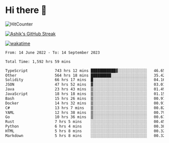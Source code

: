 # Hi there 👋

![HitCounter](https://hits.seeyoufarm.com/api/count/incr/badge.svg?url=https%3A%2F%2Fgithub.com%2Fashrhmn1212%2Fhit-counter)

<!-- ![Contribution Graph](https://github-readme-activity-graph.cyclic.app/graph?username=ashrhmn) -->


<!-- [![Top Langs](https://github-readme-stats.vercel.app/api/top-langs/?username=ashrhmn&layout=compact&theme=synthwave&langs_count=10&card_width=445)](https://github.com/anuraghazra/github-readme-stats) -->

[![Ashik's GitHub Streak](https://github-readme-streak-stats.herokuapp.com/?user=ashrhmn&theme=blood&fire=DD7F1C&background=151515&dates=9f9f9f&border=DD2727)](https://git.io/streak-stats)

<!-- ![Ashik's GitHub stats](https://github-readme-stats.vercel.app/api/?username=ashrhmn&show_icons=true&title_color=fff&icon_color=79ff97&text_color=9f9f9f&bg_color=151515) -->

[![wakatime](https://wakatime.com/badge/user/3df86613-ba63-4631-8e65-0ff18e7becad.svg)](https://wakatime.com/@3df86613-ba63-4631-8e65-0ff18e7becad)

<!--START_SECTION:waka-->

```txt
From: 14 June 2022 - To: 14 September 2023

Total Time: 1,592 hrs 59 mins

TypeScript            743 hrs 12 mins ███████████▓░░░░░░░░░░░░░   46.65 %
Other                 564 hrs 18 mins █████████░░░░░░░░░░░░░░░░   35.42 %
Solidity              66 hrs 17 mins  █░░░░░░░░░░░░░░░░░░░░░░░░   04.16 %
JSON                  47 hrs 52 mins  ▓░░░░░░░░░░░░░░░░░░░░░░░░   03.01 %
Java                  23 hrs 43 mins  ▒░░░░░░░░░░░░░░░░░░░░░░░░   01.49 %
JavaScript            18 hrs 18 mins  ▒░░░░░░░░░░░░░░░░░░░░░░░░   01.15 %
Bash                  15 hrs 26 mins  ▒░░░░░░░░░░░░░░░░░░░░░░░░   00.97 %
Docker                14 hrs 32 mins  ▒░░░░░░░░░░░░░░░░░░░░░░░░   00.91 %
C#                    13 hrs 7 mins   ▒░░░░░░░░░░░░░░░░░░░░░░░░   00.82 %
YAML                  12 hrs 38 mins  ▒░░░░░░░░░░░░░░░░░░░░░░░░   00.79 %
Go                    10 hrs 36 mins  ▒░░░░░░░░░░░░░░░░░░░░░░░░   00.67 %
Rust                  7 hrs 5 mins    ░░░░░░░░░░░░░░░░░░░░░░░░░   00.45 %
Python                6 hrs 4 mins    ░░░░░░░░░░░░░░░░░░░░░░░░░   00.38 %
HTML                  5 hrs 8 mins    ░░░░░░░░░░░░░░░░░░░░░░░░░   00.32 %
Markdown              5 hrs 8 mins    ░░░░░░░░░░░░░░░░░░░░░░░░░   00.32 %
```

<!--END_SECTION:waka-->


<!--### Most Used Languages
<img src="https://wakatime.com/share/@ashrhmn/24ecb986-5bf8-4607-af7f-0aab08908d8c.png" />

### Favourite Tools
<img src="https://wakatime.com/share/@ashrhmn/f4e08015-f3bc-460a-9228-95a3ba11c604.png" />-->
